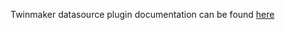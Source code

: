 Twinmaker datasource plugin documentation can be found [here](https://grafana.com/docs/plugins/grafana-iot-twinmaker-app/lates#aws-iot-twinmaker-dashboards)